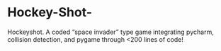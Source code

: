 # Hockey-Shot-
Hockeyshot. A coded “space invader” type game integrating pycharm, collision detection, and pygame through &lt;200 lines of code! 
